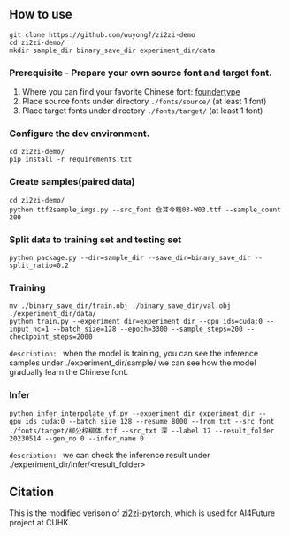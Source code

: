 ## How to use

```
git clone https://github.com/wuyongf/zi2zi-demo
cd zi2zi-demo/
mkdir sample_dir binary_save_dir experiment_dir/data
```

### Prerequisite - Prepare your own source font and target font.
1. Where you can find your favorite Chinese font: [foundertype](https://www.foundertype.com/index.php/FindFont/index)
2. Place source fonts under directory `./fonts/source/` (at least 1 font)
3. Place target fonts under directory `./fonts/target/` (at least 1 font)

### Configure the dev environment. 
```
cd zi2zi-demo/
pip install -r requirements.txt
```

### Create samples(paired data)
```
cd zi2zi-demo/
python ttf2sample_imgs.py --src_font 仓耳今楷03-W03.ttf --sample_count 200
```

### Split data to training set and testing set

```
python package.py --dir=sample_dir --save_dir=binary_save_dir --split_ratio=0.2
```

### Training

```
mv ./binary_save_dir/train.obj ./binary_save_dir/val.obj ./experiment_dir/data/
python train.py --experiment_dir=experiment_dir --gpu_ids=cuda:0 --input_nc=1 --batch_size=128 --epoch=3300 --sample_steps=200 --checkpoint_steps=2000
```
`description: `
when the model is training, you can see the inference samples under ./experiment_dir/sample/
we can see how the model gradually learn the Chinese font.

### Infer
```
python infer_interpolate_yf.py --experiment_dir experiment_dir --gpu_ids cuda:0 --batch_size 128 --resume 8000 --from_txt --src_font ./fonts/target/柳公权柳体.ttf --src_txt 深 --label 17 --result_folder 20230514 --gen_no 0 --infer_name 0
```

`description: `
we can check the inference result under ./experiment_dir/infer/<result_folder>

## Citation
This is the modified verison of [zi2zi-pytorch](https://github.com/xuan-li/zi2zi-pytorch), which is used for AI4Future project at CUHK.
